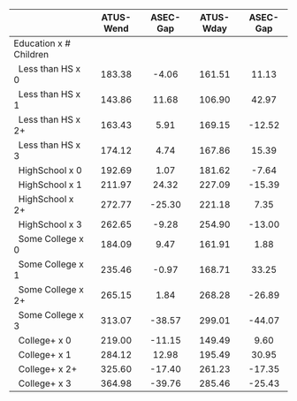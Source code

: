 
|                      |    ATUS-Wend |     ASEC-Gap |    ATUS-Wday |     ASEC-Gap |
| -------------------- | :----------: | :----------: | :----------: | :----------: |
| Education x # Children |              |              |              |              |
| &nbsp;&nbsp;Less than HS x 0 |       183.38 |        -4.06 |       161.51 |        11.13 |
| &nbsp;&nbsp;Less than HS x 1 |       143.86 |        11.68 |       106.90 |        42.97 |
| &nbsp;&nbsp;Less than HS x 2+ |       163.43 |         5.91 |       169.15 |       -12.52 |
| &nbsp;&nbsp;Less than HS x 3 |       174.12 |         4.74 |       167.86 |        15.39 |
| &nbsp;&nbsp;HighSchool x 0 |       192.69 |         1.07 |       181.62 |        -7.64 |
| &nbsp;&nbsp;HighSchool x 1 |       211.97 |        24.32 |       227.09 |       -15.39 |
| &nbsp;&nbsp;HighSchool x 2+ |       272.77 |       -25.30 |       221.18 |         7.35 |
| &nbsp;&nbsp;HighSchool x 3 |       262.65 |        -9.28 |       254.90 |       -13.00 |
| &nbsp;&nbsp;Some College x 0 |       184.09 |         9.47 |       161.91 |         1.88 |
| &nbsp;&nbsp;Some College x 1 |       235.46 |        -0.97 |       168.71 |        33.25 |
| &nbsp;&nbsp;Some College x 2+ |       265.15 |         1.84 |       268.28 |       -26.89 |
| &nbsp;&nbsp;Some College x 3 |       313.07 |       -38.57 |       299.01 |       -44.07 |
| &nbsp;&nbsp;College+ x 0 |       219.00 |       -11.15 |       149.49 |         9.60 |
| &nbsp;&nbsp;College+ x 1 |       284.12 |        12.98 |       195.49 |        30.95 |
| &nbsp;&nbsp;College+ x 2+ |       325.60 |       -17.40 |       261.23 |       -17.35 |
| &nbsp;&nbsp;College+ x 3 |       364.98 |       -39.76 |       285.46 |       -25.43 |

